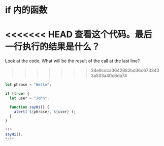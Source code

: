 
# if 内的函数

<<<<<<< HEAD
查看这个代码。最后一行执行的结果是什么？
=======
Look at the code. What will be the result of the call at the last line?
>>>>>>> 34e9cdca3642882bd36c6733433a503a40c6da74

```js run
let phrase = "Hello";

if (true) {
  let user = "John";

  function sayHi() {
    alert(`${phrase}, ${user}`);
  }
}

*!*
sayHi();
*/!*
```
